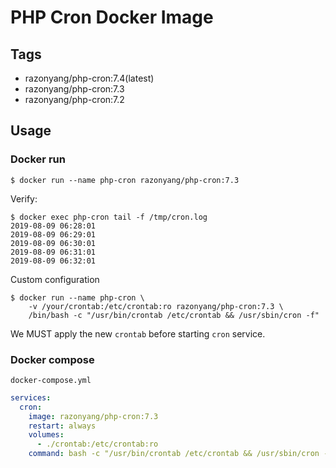PHP Cron Docker Image
=====================

Tags
----

- razonyang/php-cron:7.4(latest)
- razonyang/php-cron:7.3
- razonyang/php-cron:7.2

Usage
-----

### Docker run

```shell
$ docker run --name php-cron razonyang/php-cron:7.3
```

Verify:

```shell
$ docker exec php-cron tail -f /tmp/cron.log
2019-08-09 06:28:01
2019-08-09 06:29:01
2019-08-09 06:30:01
2019-08-09 06:31:01
2019-08-09 06:32:01
```

Custom configuration

```shell
$ docker run --name php-cron \
    -v /your/crontab:/etc/crontab:ro razonyang/php-cron:7.3 \
    /bin/bash -c "/usr/bin/crontab /etc/crontab && /usr/sbin/cron -f"
```

We MUST apply the new `crontab` before starting `cron` service.


### Docker compose

`docker-compose.yml`

```yml
services:
  cron:
    image: razonyang/php-cron:7.3
    restart: always
    volumes:
      - ./crontab:/etc/crontab:ro
    command: bash -c "/usr/bin/crontab /etc/crontab && /usr/sbin/cron -f"
```
